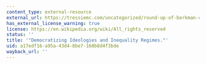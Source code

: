 ```yaml
---
content_type: external-resource
external_url: https://tressiemc.com/uncategorized/round-up-of-berkman-center-notes-and-reflections/
has_external_license_warning: true
license: https://en.wikipedia.org/wiki/All_rights_reserved
status: ''
title: '"Democratizing Ideologies and Inequality Regimes."'
uid: a17edf16-a95a-43d4-8be7-160b8d4f3bde
wayback_url: ''
---
```


